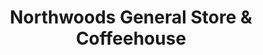 ---
title: "Northwoods General Store & Coffeehouse"
url: /wakefield/northwoods-general-store-und-coffeehouse/
shop: Lebensmittel
---